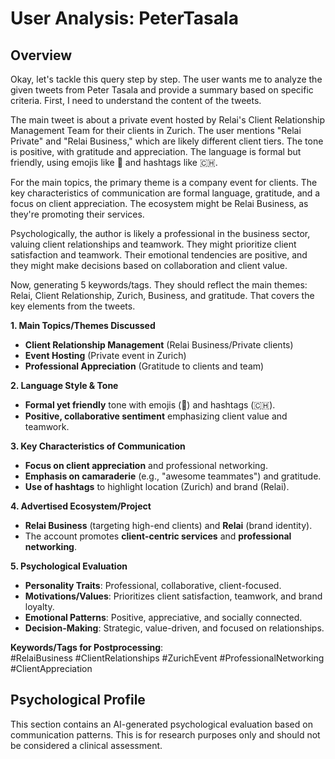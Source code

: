 # User Analysis: PeterTasala

## Overview

<think>
Okay, let's tackle this query step by step. The user wants me to analyze the given tweets from Peter Tasala and provide a summary based on specific criteria. First, I need to understand the content of the tweets.

The main tweet is about a private event hosted by Relai's Client Relationship Management Team for their clients in Zurich. The user mentions "Relai Private" and "Relai Business," which are likely different client tiers. The tone is positive, with gratitude and appreciation. The language is formal but friendly, using emojis like 🧡 and hashtags like 🇨🇭.

For the main topics, the primary theme is a company event for clients. The key characteristics of communication are formal language, gratitude, and a focus on client appreciation. The ecosystem might be Relai Business, as they're promoting their services. 

Psychologically, the author is likely a professional in the business sector, valuing client relationships and teamwork. They might prioritize client satisfaction and teamwork. Their emotional tendencies are positive, and they might make decisions based on collaboration and client value.

Now, generating 5 keywords/tags. They should reflect the main themes: Relai, Client Relationship, Zurich, Business, and gratitude. That covers the key elements from the tweets.
</think>

**1. Main Topics/Themes Discussed**  
- **Client Relationship Management** (Relai Business/Private clients)  
- **Event Hosting** (Private event in Zurich)  
- **Professional Appreciation** (Gratitude to clients and team)  

**2. Language Style & Tone**  
- **Formal yet friendly** tone with emojis (🧡) and hashtags (🇨🇭).  
- **Positive, collaborative sentiment** emphasizing client value and teamwork.  

**3. Key Characteristics of Communication**  
- **Focus on client appreciation** and professional networking.  
- **Emphasis on camaraderie** (e.g., "awesome teammates") and gratitude.  
- **Use of hashtags** to highlight location (Zurich) and brand (Relai).  

**4. Advertised Ecosystem/Project**  
- **Relai Business** (targeting high-end clients) and **Relai** (brand identity).  
- The account promotes **client-centric services** and **professional networking**.  

**5. Psychological Evaluation**  
- **Personality Traits**: Professional, collaborative, client-focused.  
- **Motivations/Values**: Prioritizes client satisfaction, teamwork, and brand loyalty.  
- **Emotional Patterns**: Positive, appreciative, and socially connected.  
- **Decision-Making**: Strategic, value-driven, and focused on relationships.  

**Keywords/Tags for Postprocessing**:  
#RelaiBusiness #ClientRelationships #ZurichEvent #ProfessionalNetworking #ClientAppreciation

## Psychological Profile

This section contains an AI-generated psychological evaluation based on communication patterns. This is for research purposes only and should not be considered a clinical assessment.